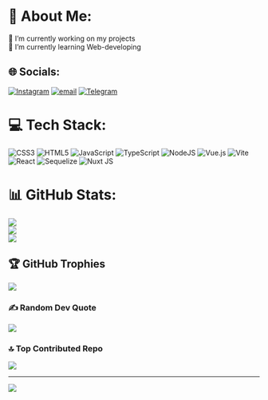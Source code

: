 # 💫 About Me:
🔭 I’m currently working on my projects<br>🌱 I’m currently learning Web-developing


## 🌐 Socials:
[![Instagram](https://img.shields.io/badge/Instagram-%23E4405F.svg?logo=Instagram&logoColor=white)](https://instagram.com/sattorerror) [![email](https://img.shields.io/badge/Email-D14836?logo=gmail&logoColor=white)](mailto:sattor1@list.ru) [![Telegram](https://img.shields.io/badge/Telegram-2CA5E0?style=flat-squeare&logo=telegram&logoColor=white)](https://telegram.me/sattorerror)

# 💻 Tech Stack:
![CSS3](https://img.shields.io/badge/css3-%231572B6.svg?style=for-the-badge&logo=css3&logoColor=white) ![HTML5](https://img.shields.io/badge/html5-%23E34F26.svg?style=for-the-badge&logo=html5&logoColor=white) ![JavaScript](https://img.shields.io/badge/javascript-%23323330.svg?style=for-the-badge&logo=javascript&logoColor=%23F7DF1E) ![TypeScript](https://img.shields.io/badge/typescript-%23007ACC.svg?style=for-the-badge&logo=typescript&logoColor=white) ![NodeJS](https://img.shields.io/badge/node.js-6DA55F?style=for-the-badge&logo=node.js&logoColor=white) ![Vue.js](https://img.shields.io/badge/vue.js-%2335495e.svg?style=for-the-badge&logo=vuedotjs&logoColor=%234FC08D) ![Vite](https://img.shields.io/badge/vite-%23646CFF.svg?style=for-the-badge&logo=vite&logoColor=white) ![React](https://img.shields.io/badge/react-%2320232a.svg?style=for-the-badge&logo=react&logoColor=%2361DAFB) ![Sequelize](https://img.shields.io/badge/Sequelize-52B0E7?style=for-the-badge&logo=Sequelize&logoColor=white) ![Nuxt JS](https://img.shields.io/badge/Nuxt-002E3B?style=for-the-badge&logo=nuxt.js&logoColor=#00DC82)
# 📊 GitHub Stats:
![](https://github-readme-stats.vercel.app/api?username=sattor1&theme=radical&hide_border=false&include_all_commits=false&count_private=false)<br/>
![](https://nirzak-streak-stats.vercel.app/?user=sattor1&theme=radical&hide_border=false)<br/>
![](https://github-readme-stats.vercel.app/api/top-langs/?username=sattor1&theme=radical&hide_border=false&include_all_commits=false&count_private=false&layout=compact)

## 🏆 GitHub Trophies
![](https://github-profile-trophy.vercel.app/?username=sattor1&theme=radical&no-frame=true&no-bg=false&margin-w=4)

### ✍️ Random Dev Quote
![](https://quotes-github-readme.vercel.app/api?type=horizontal&theme=radical)

### 🔝 Top Contributed Repo
![](https://github-contributor-stats.vercel.app/api?username=sattor1&limit=5&theme=radical&combine_all_yearly_contributions=true)

---
[![](https://visitcount.itsvg.in/api?id=sattor1&icon=0&color=0)](https://visitcount.itsvg.in)

<!-- Proudly created with GPRM ( https://gprm.itsvg.in ) -->
